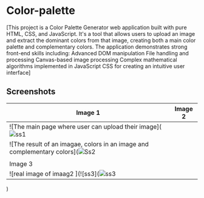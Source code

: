 # Color-palette
[This project is a Color Palette Generator web application built with pure HTML, CSS, and JavaScript. It's a tool that allows users to upload an image and extract the dominant colors from that image, creating both a main color palette and complementary colors.
The application demonstrates strong front-end skills including:
Advanced DOM manipulation
File handling and processing
Canvas-based image processing
Complex mathematical algorithms implemented in JavaScript
CSS for creating an intuitive user interface]

## Screenshots

| Image 1 | Image 2 |
|---------|---------|
| ![The main page where user can upload their image](![ss1](https://github.com/user-attachments/assets/7e13cb93-4942-4c0d-b666-8cd99392b2d0)
| ![The result of an imagae, colors in an image and complementary colors](![Ss2](https://github.com/user-attachments/assets/267298a1-502f-4b6c-be7e-a881c24680c0)
    |
| Image 3
| ![real image of imaag2 ](![ss3](![ss3](https://github.com/user-attachments/assets/b62d7e09-413f-4b02-b8d0-792bcd961f2e)
)


